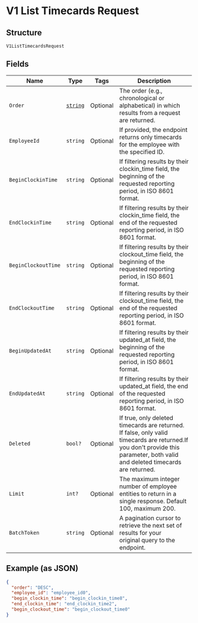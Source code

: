 
# V1 List Timecards Request

## Structure

`V1ListTimecardsRequest`

## Fields

| Name | Type | Tags | Description |
|  --- | --- | --- | --- |
| `Order` | [`string`](/doc/models/sort-order.md) | Optional | The order (e.g., chronological or alphabetical) in which results from a request are returned. |
| `EmployeeId` | `string` | Optional | If provided, the endpoint returns only timecards for the employee with the specified ID. |
| `BeginClockinTime` | `string` | Optional | If filtering results by their clockin_time field, the beginning of the requested reporting period, in ISO 8601 format. |
| `EndClockinTime` | `string` | Optional | If filtering results by their clockin_time field, the end of the requested reporting period, in ISO 8601 format. |
| `BeginClockoutTime` | `string` | Optional | If filtering results by their clockout_time field, the beginning of the requested reporting period, in ISO 8601 format. |
| `EndClockoutTime` | `string` | Optional | If filtering results by their clockout_time field, the end of the requested reporting period, in ISO 8601 format. |
| `BeginUpdatedAt` | `string` | Optional | If filtering results by their updated_at field, the beginning of the requested reporting period, in ISO 8601 format. |
| `EndUpdatedAt` | `string` | Optional | If filtering results by their updated_at field, the end of the requested reporting period, in ISO 8601 format. |
| `Deleted` | `bool?` | Optional | If true, only deleted timecards are returned. If false, only valid timecards are returned.If you don't provide this parameter, both valid and deleted timecards are returned. |
| `Limit` | `int?` | Optional | The maximum integer number of employee entities to return in a single response. Default 100, maximum 200. |
| `BatchToken` | `string` | Optional | A pagination cursor to retrieve the next set of results for your<br>original query to the endpoint. |

## Example (as JSON)

```json
{
  "order": "DESC",
  "employee_id": "employee_id0",
  "begin_clockin_time": "begin_clockin_time8",
  "end_clockin_time": "end_clockin_time2",
  "begin_clockout_time": "begin_clockout_time0"
}
```

